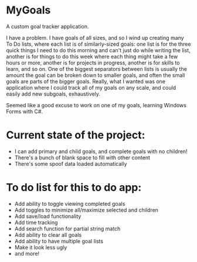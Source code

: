# MyGoals

A custom goal tracker application.

I have a problem. I have goals of all sizes, and so I wind up creating many To Do lists, where each list is of similarly-sized goals: one list is for the three quick things I need to do this morning and can't just do while writing the list, another is for things to do this week where each thing might take a few hours or more, another is for projects in progress, another is for skills to learn, and so on. One of the biggest separators between lists is usually the amount the goal can be broken down to smaller goals, and often the small goals are parts of the bigger goals. Really, what I wanted was one application where I could track all of my goals on any scale, and could easily add new subgoals, exhaustively.

Seemed like a good excuse to work on one of my goals, learning Windows Forms with C#.

# Current state of the project:
* I can add primary and child goals, and complete goals with no children!
* There's a bunch of blank space to fill with other content
* There's some spoof data loaded automatically

# To do list for this to do app:
* Add ability to toggle viewing completed goals
* Add toggles to minimize all/maximize selected and children
* Add save/load functionality
* Add time tracking
* Add search function for partial string match
* Add ability to clear all goals
* Add ability to have multiple goal lists
* Make it look less ugly
* and more!
